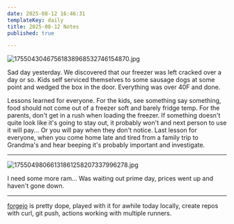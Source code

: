 ```yaml
---
date: 2025-08-12 16:46:31
templateKey: daily
title: 2025-08-12 Notes
published: true

---
```


![17550430467561838968532746154870.jpg](https://dropper.wayl.one/api/file/3b6cadef-301b-4c90-9b06-4cbc1405bced.jpg)

Sad day yesterday.  We discovered that our freezer was left cracked over a day
or so.  Kids self serviced themselves to some sausage dogs at some point and
wedged the box in the door.  Everything was over 40F and done.

Lessons learned for everyone.  For the kids, see something say something, food
should not come out of a freezer soft and barely fridge temp.  For the parents,
don't get in a rush when loading the freezer.  If something doesn't quite look
like it's going to stay out, it probably won't and next person to use it will
pay... Or you will pay when they don't notice.  Last lesson for everyone, when
you come home late and tired from a family trip to Grandma's and hear beeping
it's probably important and investigate.

---
![17550498066131861258207337996278.jpg](https://dropper.wayl.one/api/file/4751d638-b056-42bd-bc5b-4a7e94e4569f.jpg)

I need some more ram... Was waiting out prime day, prices went up and haven't gone down.

---

[forgejo](https://forgejo.org/) is pretty dope, played with it for awhile today
locally, create repos with curl, git push, actions working with multiple
runners.



